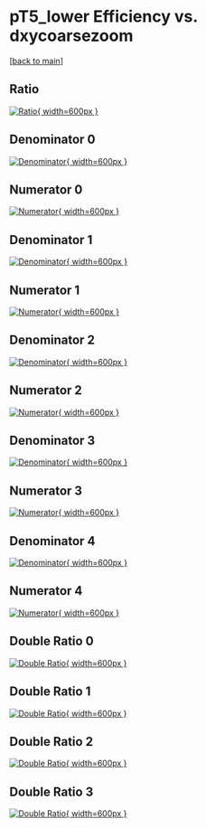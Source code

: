 # pT5_lower Efficiency vs. dxycoarsezoom

[[back to main](./)]



## Ratio

[![Ratio](../mtv/var/pT5_lower_vtr_211_-1_eff_dxycoarsezoom.png){ width=600px }](../mtv/var/pT5_lower_vtr_211_-1_eff_dxycoarsezoom.pdf)

## Denominator 0

[![Denominator](../mtv/den/pT5_lower_vtr_211_-1_eff_dxycoarsezoom_den0.png){ width=600px }](../mtv/den/pT5_lower_vtr_211_-1_eff_dxycoarsezoom_den0.pdf)

## Numerator 0

[![Numerator](../mtv/num/pT5_lower_vtr_211_-1_eff_dxycoarsezoom_num0.png){ width=600px }](../mtv/num/pT5_lower_vtr_211_-1_eff_dxycoarsezoom_num0.pdf)

## Denominator 1

[![Denominator](../mtv/den/pT5_lower_vtr_211_-1_eff_dxycoarsezoom_den1.png){ width=600px }](../mtv/den/pT5_lower_vtr_211_-1_eff_dxycoarsezoom_den1.pdf)

## Numerator 1

[![Numerator](../mtv/num/pT5_lower_vtr_211_-1_eff_dxycoarsezoom_num1.png){ width=600px }](../mtv/num/pT5_lower_vtr_211_-1_eff_dxycoarsezoom_num1.pdf)

## Denominator 2

[![Denominator](../mtv/den/pT5_lower_vtr_211_-1_eff_dxycoarsezoom_den2.png){ width=600px }](../mtv/den/pT5_lower_vtr_211_-1_eff_dxycoarsezoom_den2.pdf)

## Numerator 2

[![Numerator](../mtv/num/pT5_lower_vtr_211_-1_eff_dxycoarsezoom_num2.png){ width=600px }](../mtv/num/pT5_lower_vtr_211_-1_eff_dxycoarsezoom_num2.pdf)

## Denominator 3

[![Denominator](../mtv/den/pT5_lower_vtr_211_-1_eff_dxycoarsezoom_den3.png){ width=600px }](../mtv/den/pT5_lower_vtr_211_-1_eff_dxycoarsezoom_den3.pdf)

## Numerator 3

[![Numerator](../mtv/num/pT5_lower_vtr_211_-1_eff_dxycoarsezoom_num3.png){ width=600px }](../mtv/num/pT5_lower_vtr_211_-1_eff_dxycoarsezoom_num3.pdf)

## Denominator 4

[![Denominator](../mtv/den/pT5_lower_vtr_211_-1_eff_dxycoarsezoom_den4.png){ width=600px }](../mtv/den/pT5_lower_vtr_211_-1_eff_dxycoarsezoom_den4.pdf)

## Numerator 4

[![Numerator](../mtv/num/pT5_lower_vtr_211_-1_eff_dxycoarsezoom_num4.png){ width=600px }](../mtv/num/pT5_lower_vtr_211_-1_eff_dxycoarsezoom_num4.pdf)

## Double Ratio 0

[![Double Ratio](../mtv/ratio/pT5_lower_vtr_211_-1_eff_dxycoarsezoom_ratio0.png){ width=600px }](../mtv/ratio/pT5_lower_vtr_211_-1_eff_dxycoarsezoom_ratio0.pdf)

## Double Ratio 1

[![Double Ratio](../mtv/ratio/pT5_lower_vtr_211_-1_eff_dxycoarsezoom_ratio1.png){ width=600px }](../mtv/ratio/pT5_lower_vtr_211_-1_eff_dxycoarsezoom_ratio1.pdf)

## Double Ratio 2

[![Double Ratio](../mtv/ratio/pT5_lower_vtr_211_-1_eff_dxycoarsezoom_ratio2.png){ width=600px }](../mtv/ratio/pT5_lower_vtr_211_-1_eff_dxycoarsezoom_ratio2.pdf)

## Double Ratio 3

[![Double Ratio](../mtv/ratio/pT5_lower_vtr_211_-1_eff_dxycoarsezoom_ratio3.png){ width=600px }](../mtv/ratio/pT5_lower_vtr_211_-1_eff_dxycoarsezoom_ratio3.pdf)

